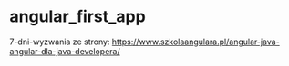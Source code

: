 # angular_first_app
7-dni-wyzwania ze strony:  https://www.szkolaangulara.pl/angular-java-angular-dla-java-developera/
